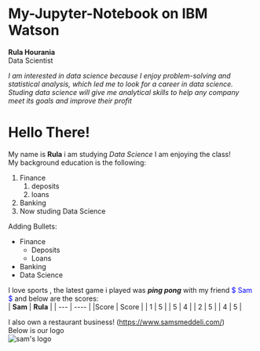 # My-Jupyter-Notebook on IBM Watson
**Rula Hourania**<br>
Data Scientist <br>

*I am interested in data science because I enjoy problem-solving and statistical analysis, which led me to look for a career in data science. Studing data science will give me analytical skills to help any company meet its goals and improve their profit*
# Hello There! 

My name is **Rula** i am studying *Data Science* I am enjoying the class! <br>
My background education is the following:
1. Finance
    1. deposits
    2. loans
2. Banking
3. Now studing Data Science

Adding Bullets: 
- Finance
    - Deposits
    - Loans
- Banking
- Data Science

I love sports , the latest game i played was **_ping pong_** with my friend <font color = blue>$ Sam $ </font> and below are the scores:<br>
| **Sam** | **Rula** |
| --- | ---- | 
|Score | Score |
| 1 | 5 | 
| 5 | 4 | 
| 2 | 5 | 
| 4 | 5 | 

I also own a restaurant business! (https://www.samsmeddeli.com/) <br>
Below is our logo <br> ![sam's logo](https://user-images.githubusercontent.com/128329426/227667303-5cf11100-cd07-4dce-b9ea-16fab1df0961.png)
